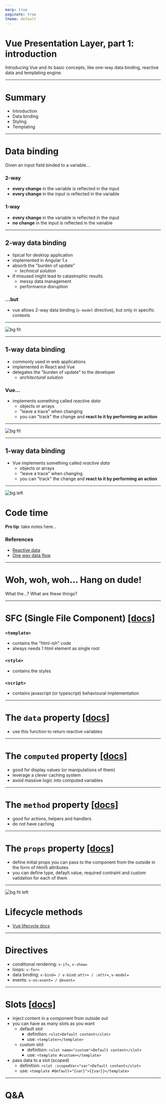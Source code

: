```yaml
---
marp: true
paginate: true
theme: default
---
```


# Vue Presentation Layer, part 1: introduction

Introducing Vue and its basic concepts, like one-way data binding, reactive data and templating engine.

---

# Summary

- Introduction
- Data binding
- Styling
- Templating

---

# Data binding

Given an input field binded to a variable...

### 2-way

- **every change** in the variable is reflected in the input
- **every change** in the input is reflected in the variable

### 1-way

- **every change** in the variable is reflected in the input
- **no change** in the input is reflected in the variable

---

## 2-way data binding

- tipical for desktop application
- implemented in Angular 1.x
- absorb the "burden of update"
    - *technical solution*
- if misused might lead to catastrophic results
    - messy data management
    - performance disruption

### ...but

- vue allows 2-way data binding (`v-model` directive), but only in specific contexts

--- 

![bg fit](/assets/docs/2-way.png)

---

## 1-way data binding

- commonly used in web applications
- implemented in React and Vue
- delegates the "burden of update" to the developer
    - *architectural solution*

### Vue...

- implements something called *reactive data*
    - objects or arrays
    - "leave a trace" when changing
    - you can "track" the change and **react to it by performing an action**

--- 

![bg fit](/assets/docs/1-way.png)

---

## 1-way data binding

- Vue implements something called *reactive data*
    - objects or arrays
    - "leave a trace" when changing
    - you can "track" the change and **react to it by performing an action**

--- 

![bg left](/assets/docs/code.jpg)

# Code time

**Pro tip**: take notes here...

### References

- [Reactive data](https://vuejs.org/v2/guide/reactivity.html)
- [One way data flow](https://vuejs.org/v2/guide/components-props.html)

---

# Woh, woh, woh... Hang on dude! 

What the...? What are these things?

---

# SFC (Single File Component) [[docs]](https://vuejs.org/v2/guide/single-file-components.html)

### `<template>`

- contains the "html-ish" code
- always needs 1 html element as single root

### `<style>`

- contains the styles

### `<script>`

- contains javascript (or typescript) behavioural implementation

---

# The `data` property [[docs]](https://vuejs.org/v2/guide/reactivity.html)

- use this function to return reactive variables

---

# The `computed` property [[docs]](https://vuejs.org/v2/guide/computed.html)

- good for display values (or manipulations of them)
- leverage a clever caching system
- avoid massive logic into computed variables

---

# The `method` property [[docs]](https://vuejs.org/v2/guide/computed.html#Computed-Caching-vs-Methods)

- good for actions, helpers and handlers
- do not have caching

---

# The `props` property [[docs]](https://vuejs.org/v2/guide/components-props.html)

- define initial props you can pass to the component from the outside
in the form of html5 attributes
- you can define type, defaylt value, required contraint and custom validation for each of them

---

![bg fit left](/assets/docs/lifecycle.png)

# Lifecycle methods

- [Vue lifecycle docs](https://vuejs.org/v2/guide/instance.html#Lifecycle-Diagram)

---

# Directives 

- conditional rendering: `v-if=`, `v-show=`
- loops: `v-for=`
- data binding: `v-bind= / v-bind:attr= / :attr=`, `v-model=` 
- events: `v-on:event= / @event=`

---

# Slots [[docs]](https://vuejs.org/v2/guide/components-slots.html)

- inject content in a component from outside out
- you can have as many slots as you want
    - default slot 
        - definition: `<slot>Default content</slot>`
        - use: `<template></template>`
    - custom slot 
        - definition: `<slot name="custom">Default content</slot>`
        - use: `<template #custom></template>`
- pass data to a slot (scoped)
    - definition: `<slot :scopedVar="var">Default content</slot>`
    - use: `<template #default="{var}">{{var}}</template>`

---

# Q&A
